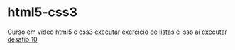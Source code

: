 # html5-css3
 Curso em video html5 e css3
 <a href="https://rodrigo-vitorio.github.io/html5-css3/exercicios/ex_ol_ul/index.html"> executar exercicio de listas</a>
 é isso ai 
 <a href="https://rodrigo-vitorio.github.io/html5-css3/desafios/desafio10/index.html">executar desafio 10 </a>
 